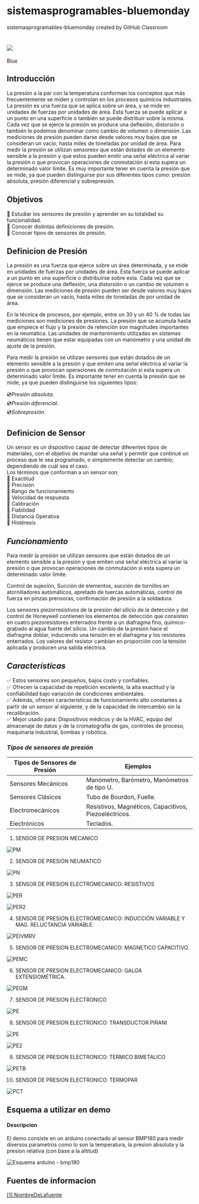 # sistemasprogramables-bluemonday

sistemasprogramables-bluemonday created by GitHub Classroom

# ![](https://images.cooltext.com/5387872.gif)

<a href="http://cooltext.com" target="_top"><img src="https://cooltext.com/images/ct_pixel.gif" width="80" height="15" alt="Blue Monday: Logo and Graphics Generator" border="0" /></a>

## Introducción

La presión a la par con la temperatura conforman los conceptos que más frecuentemente se miden y controlan en los procesos químicos industriales. La presión es una fuerza que se aplica sobre un área, y se mide en unidades de fuerzas por unidades de área. Esta fuerza se puede aplicar a un punto en una superficie o también se puede distribuir sobre la misma.  
Cada vez que se ejerce la presión se produce una deflexión, distorsión o también le podemos denominar como cambio de volumen o dimensión. Las mediciones de presión pueden darse desde valores muy bajos que se consideran un vacío, hasta miles de toneladas por unidad de área. Para medir la presión se utilizan sensoresv que están dotados de un elemento sensible a la presión y que estos pueden emitir una señal eléctrica al variar la presión o que provocan operaciones de conmutación si esta supera un determinado valor límite. Es muy importante tener en cuenta la presión que se mide, ya que pueden distinguirse por sus diferentes tipos como: presión absoluta, presión diferencial y sobrepresión.

## Objetivos

:radio_button: Estudiar los sensores de presión y aprender en su totalidad su funcionalidad.  
:radio_button: Conocer distintas definiciones de presión.  
:radio_button: Conocer tipos de sensores de presión.

## Definicion de Presión

La presión es una fuerza que ejerce sobre un área determinada, y se mide en unidades de fuerzas por unidades de área. Esta fuerza se puede aplicar a un punto en una superficie o distribuirse sobre esta. Cada vez que se ejerce se produce una deflexión, una distorsión o un cambio de volumen o dimensión. Las mediciones de presión pueden ser desde valores muy bajos que se consideran un vacío, hasta miles de toneladas de por unidad de área.

En la técnica de procesos, por ejemplo, entre un 30 y un 40 % de todas las mediciones son mediciones de presiones. La presión
que se acumula hasta que empiece el flujo y la presión de retención son magnitudes importantes en la neumática. Las unidades de
mantenimiento utilizadas en sistemas neumáticos tienen que estar equipadas con un manómetro y una unidad de ajuste de la presión.

Para medir la presión se utilizan sensores que están dotados de un elemento sensible a la presión y que emiten una señal eléctrica
al variar la presión o que provocan operaciones de conmutación si esta supera un determinado valor límite. Es importante tener en
cuenta la presión que se mide, ya que pueden distinguirse los siguientes tipos:

:cd:_Presión absoluta._  
:cd:_Presión diferencial._  
:cd:_Sobrepresión._

## Definicion de Sensor

Un sensor es un dispositivo capaz de detectar diferentes tipos de materiales, con el objetivo de mandar una señal y permitir que continué un proceso que le sea programado, o simplemente detectar un cambio; dependiendo de cuál sea el caso.  
Los términos que conforman a un sensor son:  
:black_square_button: Exactitud  
:black_square_button: Precisión  
:black_square_button: Rango de funcionamiento  
:black_square_button: Velocidad de respuesta  
:black_square_button: Calibración  
:black_square_button: Fiabilidad  
:black_square_button: Distancia Operativa  
:black_square_button: Histéresis

## _Funcionamiento_

Para medir la presión se utilizan sensores que están dotados de un elemento sensible a la presión y que emiten una señal eléctrica al variar la presión
o que provocan operaciones de conmutación si esta supera un determinado valor límite.

Control de sujeción, Succión de elementos, succión de tornillos en atornilladores automáticos, apretado de tuercas automáticas, control de fuerza en pinzas prensoras, confirmación de presión a la soldadura.

Los sensores piezorresistivos de la presión del silicio de la detección y del control de Honeywell contienen los elementos de detección que consisten
en cuatro piezoresistores enterrados frente a un diafragma fino, químico-grabado al agua fuerte del silicio. Un cambio de la presión hace el diafragma
doblar, induciendo una tensión en el diafragma y los resistores enterrados. Los valores del resistor cambian en proporción con la tensión aplicada y
producen una salida eléctrica.

## _Características_

:white_check_mark: Estos sensores son pequeños, bajos costo y confiables.  
:white_check_mark: Ofrecen la capacidad de repetición excelente, la alta exactitud y la confiabilidad bajo variación de condiciones ambientales.  
:white_check_mark: Además, ofrecen características de funcionamiento alto constantes a partir de un sensor al siguiente,
y de la capacidad de intercambio sin la recalibración.  
:white_check_mark: Mejor usado para: Dispositivos médicos y de la HVAC, equipo del almacenaje de datos y de la cromatografía de gas,
controles de proceso, maquinaria industrial, bombas y robótica.

### _Tipos de sensores de presión_

| Tipos de Sensores de Presión | Ejemplos                                              |
| ---------------------------- | ----------------------------------------------------- |
| Sensores Mecánicos           | Manómetro, Barómetro, Manómetros de tipo U.           |
| Sensores Clásicos            | Tubo de Bourdon, Fuelle.                              |
| Electromecánicos             | Resistivos, Magnéticos, Capacitivos, Piezoeléctricos. |
| Electrónicos                 | Teclados.                                             |

1. SENSOR DE PRESION MECANICO

![PM](https://ae01.alicdn.com/kf/HTB1hcc1jsbpK1RjSZFyq6x_qFXaZ/Sensor-mec-nico-de-presi-n-de-aceite-M10-1-NPT-1-8-para-medidor-de.jpg)

2.  SENSOR DE PRESIÓN NEUMATICO

![PN](https://encrypted-tbn0.gstatic.com/images?q=tbn%3AANd9GcQOTAAhQibAW_uDG63_XO0JduScTG-Fdf6zcRdENoQ50_DYRcNV)

3.  SENSOR DE PRESION ELECTROMECANICO: RESISTIVOS

![PER](https://sites.google.com/site/tema8otrostransductores/_/rsrc/1361274694122/5-transductores-de-presion/transductores2.jpg)

![PER2](https://sites.google.com/site/tema8otrostransductores/_/rsrc/1361274725997/5-transductores-de-presion/imagen.php.jpeg?height=320&width=320)

4.  SENSOR DE PRESION ELECTROMECANICO: INDUCCIÓN VARIABLE Y MAG. RELUCTANCIA VARIABLE.

![PEIVMRV](https://images.slideplayer.es/62/11807123/slides/slide_21.jpg)

5.  SENSOR DE PRESION ELECTROMECANICO: MAGNETICO CAPACITIVO.

![PEMC](https://img.webme.com/pic/m/mediciondepresionfuerzapeso/capacitivos.bmp)

6.  SENSOR DE PRESION ELECTROMECANICO: GALGA EXTENSIOMÉTRICA.

![PEGM](https://3.bp.blogspot.com/-0hEFWOA1ZPY/Up_d57pRerI/AAAAAAAAAHQ/L81dfWdjQ6Q/s1600/em6.gif)

7.  SENSOR DE PRESION ELECTRONICO

![PE](http://www.dacarsa.net/Imgs/ImgDesc/sensorpresion.jpg)

8.  SENSOR DE PRESION ELECTRONICO: TRANSDUCTOR PIRANI

![PE](https://lh3.googleusercontent.com/proxy/CgVhdlltPw-mum0UJeBNpFl7x4eoIf-79Y_KowQBEorVQ7a3L9V_98c1oNxIa55UkaAxNI9549Rtq5rj8hjGKmB6c4eBvpYouqGlhJ3-9vrfG0mrzz86I8QFRCE)

![PE2](https://img.directindustry.es/images_di/projects/images-g/transductor-vacio-gases-corrosivos-38812-9925719.jpg)

9.  SENSOR DE PRESION ELECTRONICO: TERMICO BIMETALICO

![PETB](https://i0.wp.com/www.sapiensman.com/neumatica/images/medicion-de-presion11.jpg)

10. SENSOR DE PRESION ELECTRONICO: TERMOPAR

![PCT](https://4.bp.blogspot.com/-rfyTQbRguI0/Up_cIB-9JyI/AAAAAAAAAGc/HDBet9AkVvY/s1600/electrico+1.png)

## Esquema a utilizar en demo

#### Descripcion

El demo consiste en un arduino conectado al sensor BMP180 para medir diversos parametros como lo son la temperatura, la presion absoluta y la presion relativa (con base a la altitud)

![Esquema arduino - bmp180](https://i0.wp.com/randomnerdtutorials.com/wp-content/uploads/2016/09/bmp180-barometris-sensor_bb.png?w=700&ssl=1)

## Fuentes de informacion

[[1] NombreDeLafuente](http://www.google.com)
